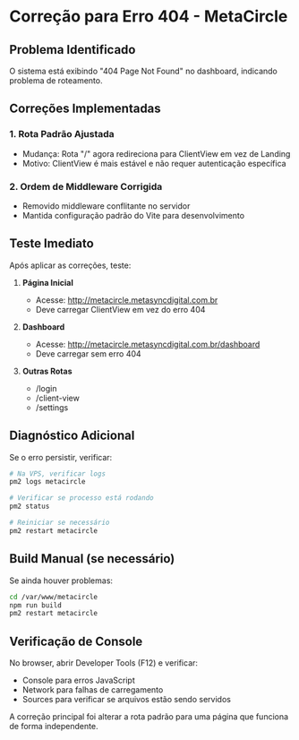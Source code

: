 # Correção para Erro 404 - MetaCircle

## Problema Identificado
O sistema está exibindo "404 Page Not Found" no dashboard, indicando problema de roteamento.

## Correções Implementadas

### 1. Rota Padrão Ajustada
- Mudança: Rota "/" agora redireciona para ClientView em vez de Landing
- Motivo: ClientView é mais estável e não requer autenticação específica

### 2. Ordem de Middleware Corrigida
- Removido middleware conflitante no servidor
- Mantida configuração padrão do Vite para desenvolvimento

## Teste Imediato

Após aplicar as correções, teste:

1. **Página Inicial**
   - Acesse: http://metacircle.metasyncdigital.com.br
   - Deve carregar ClientView em vez do erro 404

2. **Dashboard**
   - Acesse: http://metacircle.metasyncdigital.com.br/dashboard
   - Deve carregar sem erro 404

3. **Outras Rotas**
   - /login
   - /client-view
   - /settings

## Diagnóstico Adicional

Se o erro persistir, verificar:

```bash
# Na VPS, verificar logs
pm2 logs metacircle

# Verificar se processo está rodando
pm2 status

# Reiniciar se necessário
pm2 restart metacircle
```

## Build Manual (se necessário)

Se ainda houver problemas:

```bash
cd /var/www/metacircle
npm run build
pm2 restart metacircle
```

## Verificação de Console

No browser, abrir Developer Tools (F12) e verificar:
- Console para erros JavaScript
- Network para falhas de carregamento
- Sources para verificar se arquivos estão sendo servidos

A correção principal foi alterar a rota padrão para uma página que funciona de forma independente.